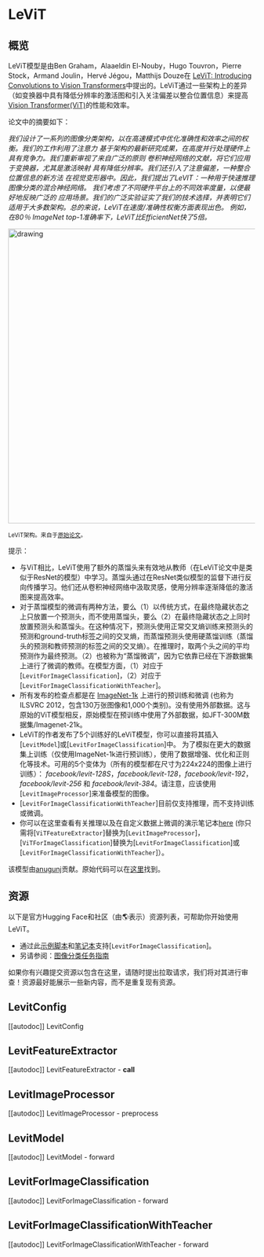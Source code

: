 <!--版权 2022 年HuggingFace 团队。版权所有。

在Apache许可证下，版本2.0进行许可（“许可证”）；除遵守本许可外，你不得使用此文件。
你可以在以下位置获得许可证的副本

http://www.apache.org/licenses/LICENSE-2.0

除非适用法律要求或书面同意，根据许可证分发的软件是基于“按原样” BASIS分发的，
不附带任何形式的明示或暗示的保证或条件。有关更多详细信息，请参阅许可证。

⚠ 注意，此文件是Markdown格式，但包含我们的文档构建器的特定语法（类似于MDX），可能无法正确呈现在你的Markdown查看器中。

-->

# LeViT

## 概览

LeViT模型是由Ben Graham，Alaaeldin El-Nouby，Hugo Touvron，Pierre Stock，Armand Joulin，Hervé Jégou，Matthijs Douze在 [LeViT: Introducing Convolutions to Vision Transformers](https://arxiv.org/abs/2104.01136)中提出的。LeViT通过一些架构上的差异（如变换器中具有降低分辨率的激活图和引入关注偏差以整合位置信息）来提高[Vision Transformer(ViT)](vit)的性能和效率。

论文中的摘要如下：

 *我们设计了一系列的图像分类架构，以在高速模式中优化准确性和效率之间的权衡。我们的工作利用了注意力
 基于架构的最新研究成果，在高度并行处理硬件上具有竞争力。我们重新审视了来自广泛的原则
 卷积神经网络的文献，将它们应用于变换器，尤其是激活映射
 具有降低分辨率。我们还引入了注意偏差，一种整合位置信息的新方法
 在视觉变形器中。因此，我们提出了LeVIT：一种用于快速推理图像分类的混合神经网络。
 我们考虑了不同硬件平台上的不同效率度量，以便最好地反映广泛的
 应用场景。我们的广泛实验证实了我们的技术选择，并表明它们适用于大多数架构。总的来说，LeViT在速度/准确性权衡方面表现出色。
 例如，在80％ ImageNet top-1准确率下，LeViT比EfficientNet快了5倍。*

<img src="https://huggingface.co/datasets/huggingface/documentation-images/resolve/main/levit_architecture.png"
alt="drawing" width="600"/>

<small>LeViT架构。来自于<a href="https://arxiv.org/abs/2104.01136">原始论文</a>。</small>

提示：

- 与ViT相比，LeViT使用了额外的蒸馏头来有效地从教师（在LeViT论文中是类似于ResNet的模型）中学习。蒸馏头通过在ResNet类似模型的监督下进行反向传播学习。他们还从卷积神经网络中汲取灵感，使用分辨率逐渐降低的激活图来提高效率。
- 对于蒸馏模型的微调有两种方法，要么（1）以传统方式，在最终隐藏状态之上只放置一个预测头，而不使用蒸馏头，要么（2）在最终隐藏状态之上同时放置预测头和蒸馏头。在这种情况下，预测头使用正常交叉熵训练来预测头的预测和ground-truth标签之间的交叉熵，而蒸馏预测头使用硬蒸馏训练（蒸馏头的预测和教师预测的标签之间的交叉熵）。在推理时，取两个头之间的平均预测作为最终预测。（2）也被称为“蒸馏微调”，因为它依靠已经在下游数据集上进行了微调的教师。在模型方面，（1）对应于 [`LevitForImageClassification`]，（2）对应于 [`LevitForImageClassificationWithTeacher`]。
- 所有发布的检查点都是在 [ImageNet-1k](https://huggingface.co/datasets/imagenet-1k) 上进行的预训练和微调
  (也称为ILSVRC 2012，包含130万张图像和1,000个类别)。没有使用外部数据。这与原始的ViT模型相反，原始模型在预训练中使用了外部数据，如JFT-300M数据集/Imagenet-21k。
- LeViT的作者发布了5个训练好的LeViT模型，你可以直接将其插入[`LevitModel`]或[`LevitForImageClassification`]中。
  为了模拟在更大的数据集上训练（仅使用ImageNet-1k进行预训练），使用了数据增强、优化和正则化等技术。可用的5个变体为（所有的模型都在尺寸为224x224的图像上进行训练）：
  *facebook/levit-128S*，*facebook/levit-128*，*facebook/levit-192*，*facebook/levit-256* 和
  *facebook/levit-384*。请注意，应该使用[`LevitImageProcessor`]来准备模型的图像。
- [`LevitForImageClassificationWithTeacher`]目前仅支持推理，而不支持训练或微调。
- 你可以在这里查看有关推理以及在自定义数据上微调的演示笔记本[here](https://github.com/NielsRogge/Transformers-Tutorials/tree/master/VisionTransformer)
  (你只需将[`ViTFeatureExtractor`]替换为[`LevitImageProcessor`]，[`ViTForImageClassification`]替换为[`LevitForImageClassification`]或[`LevitForImageClassificationWithTeacher`]）。

该模型由[anugunj](https://huggingface.co/anugunj)贡献。原始代码可以在[这里](https://github.com/facebookresearch/LeViT)找到。

## 资源

以下是官方Hugging Face和社区（由🌎表示）资源列表，可帮助你开始使用LeViT。

<PipelineTag pipeline="image-classification"/>

- 通过此[示例脚本](https://github.com/huggingface/transformers/tree/main/examples/pytorch/image-classification)和[笔记本](https://colab.research.google.com/github/huggingface/notebooks/blob/main/examples/image_classification.ipynb)支持[`LevitForImageClassification`]。
- 另请参阅：[图像分类任务指南](../tasks/image_classification)

如果你有兴趣提交资源以包含在这里，请随时提出拉取请求，我们将对其进行审查！资源最好能展示一些新内容，而不是重复现有资源。

## LevitConfig

[[autodoc]] LevitConfig

## LevitFeatureExtractor

[[autodoc]] LevitFeatureExtractor
    - __call__

## LevitImageProcessor

[[autodoc]] LevitImageProcessor
    - preprocess

## LevitModel

[[autodoc]] LevitModel
    - forward

## LevitForImageClassification

[[autodoc]] LevitForImageClassification
    - forward

## LevitForImageClassificationWithTeacher

[[autodoc]] LevitForImageClassificationWithTeacher
    - forward